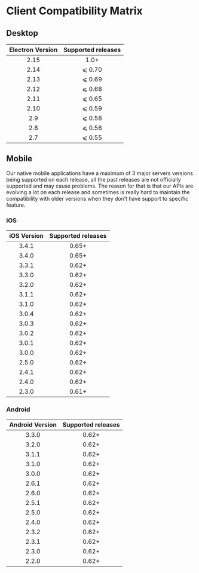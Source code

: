 # Client Compatibility Matrix

## Desktop

| Electron Version | Supported releases |
| :---: | :---: |
| 2.15 | 1.0+ |
| 2.14 | ⩽ 0.70 |
| 2.13 | ⩽ 0.69 |
| 2.12 | ⩽ 0.68 |
| 2.11 | ⩽ 0.65 |
| 2.10 | ⩽ 0.59 |
| 2.9 | ⩽ 0.58 |
| 2.8 | ⩽ 0.56 |
| 2.7 | ⩽ 0.55 |

## Mobile

Our native mobile applications have a maximum of 3 major servers versions being supported on each release, all the past releases are not officially supported and may cause problems. The reason for that is that our APIs are evolving a lot on each release and sometimes is really hard to maintain the compatibility with older versions when they don’t have support to specific feature.

### iOS

| iOS Version | Supported releases |
| :---: | :---: |
| 3.4.1 | 0.65+ |
| 3.4.0 | 0.65+ |
| 3.3.1 | 0.62+ |
| 3.3.0 | 0.62+ |
| 3.2.0 | 0.62+ |
| 3.1.1 | 0.62+ |
| 3.1.0 | 0.62+ |
| 3.0.4 | 0.62+ |
| 3.0.3 | 0.62+ |
| 3.0.2 | 0.62+ |
| 3.0.1 | 0.62+ |
| 3.0.0 | 0.62+ |
| 2.5.0 | 0.62+ |
| 2.4.1 | 0.62+ |
| 2.4.0 | 0.62+ |
| 2.3.0 | 0.61+ |

### Android

| Android Version | Supported releases |
| :---: | :---: |
| 3.3.0 | 0.62+ |
| 3.2.0 | 0.62+ |
| 3.1.1 | 0.62+ |
| 3.1.0 | 0.62+ |
| 3.0.0 | 0.62+ |
| 2.6.1 | 0.62+ |
| 2.6.0 | 0.62+ |
| 2.5.1 | 0.62+ |
| 2.5.0 | 0.62+ |
| 2.4.0 | 0.62+ |
| 2.3.2 | 0.62+ |
| 2.3.1 | 0.62+ |
| 2.3.0 | 0.62+ |
| 2.2.0 | 0.62+ |


